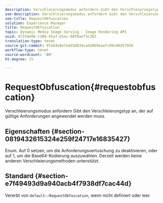 ```yaml
---
description: Verschleierungsmodus anfordern Gibt den Verschleierungstyp an, der auf gültige Anforderungen angewendet werden muss.
seo-description: Verschleierungsmodus anfordern Gibt den Verschleierungstyp an, der auf gültige Anforderungen angewendet werden muss.
seo-title: RequestObfuscation
solution: Experience Manager
title: RequestObfuscation
topic: Dynamic Media Image Serving - Image Rendering API
uuid: 07154e06-c386-45a7-b5ac-60f0aef3c362
translation-type: tm+mt
source-git-commit: 97a84e8e7edd3d834ca42069eae7c09c00d57938
workflow-type: tm+mt
source-wordcount: '80'
ht-degree: 2%

---
```



# RequestObfuscation{#requestobfuscation}

Verschleierungsmodus anfordern Gibt den Verschleierungstyp an, der auf gültige Anforderungen angewendet werden muss.

## Eigenschaften {#section-0819432615324e259f24717e16835427}

Enum. Auf 0 setzen, um die Anforderungsvertuschung zu deaktivieren, oder auf 1, um die Base64-Kodierung auszuwählen. Derzeit werden keine anderen Verschleierungsmethoden unterstützt.

## Standard {#section-e7f49493d9a940acb4f7938df7cac44d}

Vererbt von `default::RequestObfuscation`, wenn nicht definiert oder leer.
